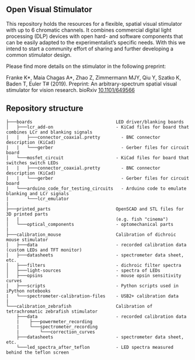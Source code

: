 ## Open Visual Stimulator

This repository holds the resources for a flexible, spatial visual stimulator with up to 6 chromatic channels. It combines commercial digital light processing (DLP) devices with open hard- and software components that can be easily adapted to the experimentalist’s specific needs. With this we intend to start a community effort of sharing and further developing a common stimulator design.

Please find more details on the stimulator in the following preprint:

Franke K*, Maia Chagas A*, Zhao Z, Zimmermann MJY, Qiu Y, Szatko K, Baden T, Euler T# (2019). Preprint: An arbitrary-spectrum spatial visual stimulator for vision research. bioRxiv [10.1101/649566](https://www.biorxiv.org/content/10.1101/649566v1)

## Repository structure

```
├───boards                                LED driver/blanking boards
│   ├───lcr_add-on                        - KiCad files for board that combines LCr and blanking signals
|   |   ├───connector_coaxial.pretty        - BNC connector description (KiCad)
|   |   └───gerber                          - Gerber files for circuit board
│   └───mosfet_circuit                    - KiCad files for board that switches switch LEDs
|   |   ├───connector_coaxial.pretty        - BNC connector description (KiCad)
|   |   └───gerber                          - Gerber files for circuit board
|   └───arduino_code_for_testing_circuits   - Arduino code to emulate blanking and LCr signals
|       └───lcr_emulator
|
├───printed_parts                         OpenSCAD and STL files for 3D printed parts
|   |                                     (e.g. fish "cinema")
│   └───optical_components                - optomechanical parts
|
├───calibration_mouse                     Calibration of dichroic mouse stimulator
│   ├───data                              - recorded calibration data (custom LEDs and TFT monitor)
│   ├───datasheets                        - spectrometer data sheet, etc.
│   ├───filters                           - dichroic filter spectra
│   ├───light-sources                     - spectra of LEDs
│   ├───opsins                            - mouse opsin sensitivity curves
│   ├───scripts                           - Python scripts used in iPython notebooks
|   └───spectrometer-calibration-files    - USB2+ calibration data
|
└───calibration_zebrafish                 Calibration of tetrachromatic zebrafish stimulator
    ├───data                              - recorded calibration data
    |    ├───powermeter_recording
    |    └───spectrometer_recording
    |        └───correction_curves
    ├───datasheets                        - spectrometer data sheet, etc.
    └───led_spectra_after_teflon          - LED spectra measured behind the teflon screen
```
